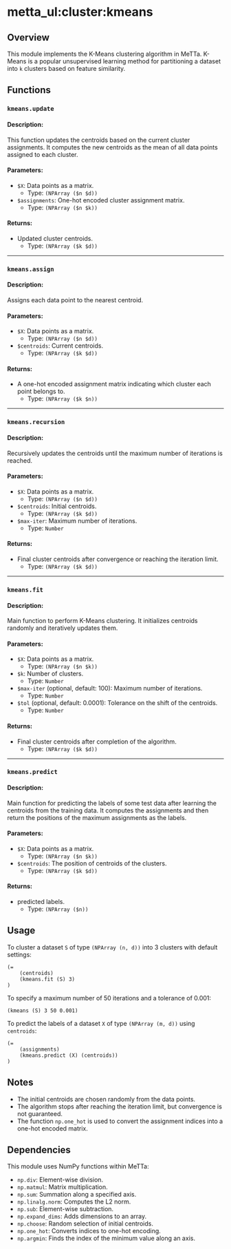 # metta_ul:cluster:kmeans

## Overview
This module implements the K-Means clustering algorithm in MeTTa. K-Means is a popular unsupervised learning method for partitioning a dataset into `k` clusters based on feature similarity.

## Functions

### `kmeans.update`

#### Description:
This function updates the centroids based on the current cluster assignments. It computes the new centroids as the mean of all data points assigned to each cluster.

#### Parameters:
- `$X`: Data points as a matrix.
    - Type: `(NPArray ($n $d))`
- `$assignments`: One-hot encoded cluster assignment matrix.
    - Type: `(NPArray ($n $k))`

#### Returns:
- Updated cluster centroids.
    - Type: `(NPArray ($k $d))`

---

### `kmeans.assign`

#### Description:
Assigns each data point to the nearest centroid.

#### Parameters:
- `$X`: Data points as a matrix.
    - Type: `(NPArray ($n $d))`
- `$centroids`: Current centroids.
    - Type: `(NPArray ($k $d))`

#### Returns:
- A one-hot encoded assignment matrix indicating which cluster each point belongs to.
    - Type: `(NPArray ($k $n))`

---

### `kmeans.recursion`

#### Description:
Recursively updates the centroids until the maximum number of iterations is reached.

#### Parameters:
- `$X`: Data points as a matrix.
    - Type: `(NPArray ($n $d))`
- `$centroids`: Initial centroids.
    - Type: `(NPArray ($k $d))`
- `$max-iter`: Maximum number of iterations.
    - Type: `Number`

#### Returns:
- Final cluster centroids after convergence or reaching the iteration limit.
    - Type: `(NPArray ($k $d))`

---

### `kmeans.fit`

#### Description:
Main function to perform K-Means clustering. It initializes centroids randomly and iteratively updates them.

#### Parameters:
- `$X`: Data points as a matrix.
    - Type: `(NPArray ($n $k))`
- `$k`: Number of clusters.
    - Type: `Number`
- `$max-iter` (optional, default: 100): Maximum number of iterations.
    - Type: `Number`
- `$tol` (optional, default: 0.0001): Tolerance on the shift of the centroids.
    - Type: `Number`

#### Returns:
- Final cluster centroids after completion of the algorithm.
    - Type: `(NPArray ($k $d))`

---

### `kmeans.predict`

#### Description:
Main function for predicting the labels of some test data after learning the centroids from the training data. It computes the assignments and then return the positions of the maximum assignments as the labels.

#### Parameters:
- `$X`: Data points as a matrix.
    - Type: `(NPArray ($n $k))`
- `$centroids`: The position of centroids of the clusters.
    - Type: `(NPArray ($k $d))`

#### Returns:
- predicted labels.
    - Type: `(NPArray ($n))`

## Usage
To cluster a dataset `S` of type `(NPArray (n, d))` into 3 clusters with default settings:
```metta
(=
    (centroids)
    (kmeans.fit (S) 3)
)
```
To specify a maximum number of 50 iterations and a tolerance of 0.001:
```metta
(kmeans (S) 3 50 0.001)
```
To predict the labels of a dataset `X` of type `(NPArray (m, d))` using `centroids`:
```
(=
    (assignments)
    (kmeans.predict (X) (centroids))
)
```

## Notes
- The initial centroids are chosen randomly from the data points.
- The algorithm stops after reaching the iteration limit, but convergence is not guaranteed.
- The function `np.one_hot` is used to convert the assignment indices into a one-hot encoded matrix.

## Dependencies
This module uses NumPy functions within MeTTa:
- `np.div`: Element-wise division.
- `np.matmul`: Matrix multiplication.
- `np.sum`: Summation along a specified axis.
- `np.linalg.norm`: Computes the L2 norm.
- `np.sub`: Element-wise subtraction.
- `np.expand_dims`: Adds dimensions to an array.
- `np.choose`: Random selection of initial centroids.
- `np.one_hot`: Converts indices to one-hot encoding.
- `np.argmin`: Finds the index of the minimum value along an axis.
